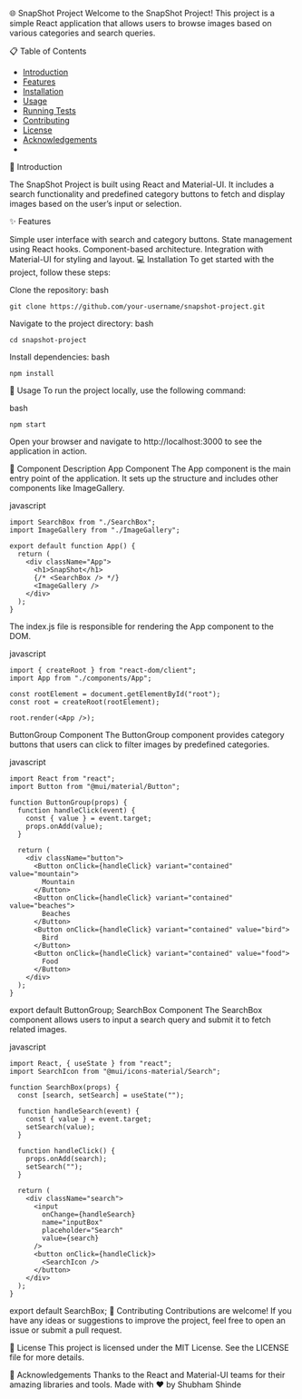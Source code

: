 🌐 SnapShot Project
Welcome to the SnapShot Project! This project is a simple React application that allows users to browse images based on various categories and search queries.

📋 Table of Contents

- [Introduction](#introduction)
- [Features](#features)
- [Installation](#installation)
- [Usage](#usage)
- [Running Tests](#running-Tests)
- [Contributing](#contributing)
- [License](#license)
- [Acknowledgements](#acknowledgements)
- 
📖 Introduction

The SnapShot Project is built using React and Material-UI. It includes a search functionality and predefined category buttons to fetch and display images based on the user’s input or selection.


✨ Features

Simple user interface with search and category buttons.
State management using React hooks.
Component-based architecture.
Integration with Material-UI for styling and layout.
💻 Installation
To get started with the project, follow these steps:


Clone the repository:
bash
```
git clone https://github.com/your-username/snapshot-project.git
```
Navigate to the project directory:
bash
```
cd snapshot-project
```
Install dependencies:
bash
```
npm install
```
🚀 Usage
To run the project locally, use the following command:


bash
```
npm start
```
Open your browser and navigate to http://localhost:3000 to see the application in action.

📄 Component Description
App Component
The App component is the main entry point of the application. It sets up the structure and includes other components like ImageGallery.

javascript
```
import SearchBox from "./SearchBox";
import ImageGallery from "./ImageGallery";

export default function App() {
  return (
    <div className="App">
      <h1>SnapShot</h1>
      {/* <SearchBox /> */}
      <ImageGallery />
    </div>
  );
}
```
The index.js file is responsible for rendering the App component to the DOM.

javascript
```
import { createRoot } from "react-dom/client";
import App from "./components/App";

const rootElement = document.getElementById("root");
const root = createRoot(rootElement);

root.render(<App />);
```
ButtonGroup Component
The ButtonGroup component provides category buttons that users can click to filter images by predefined categories.

javascript
```
import React from "react";
import Button from "@mui/material/Button";

function ButtonGroup(props) {
  function handleClick(event) {
    const { value } = event.target;
    props.onAdd(value);
  }

  return (
    <div className="button">
      <Button onClick={handleClick} variant="contained" value="mountain">
        Mountain
      </Button>
      <Button onClick={handleClick} variant="contained" value="beaches">
        Beaches
      </Button>
      <Button onClick={handleClick} variant="contained" value="bird">
        Bird
      </Button>
      <Button onClick={handleClick} variant="contained" value="food">
        Food
      </Button>
    </div>
  );
}
```

export default ButtonGroup;
SearchBox Component
The SearchBox component allows users to input a search query and submit it to fetch related images.

javascript
```
import React, { useState } from "react";
import SearchIcon from "@mui/icons-material/Search";

function SearchBox(props) {
  const [search, setSearch] = useState("");

  function handleSearch(event) {
    const { value } = event.target;
    setSearch(value);
  }

  function handleClick() {
    props.onAdd(search);
    setSearch("");
  }

  return (
    <div className="search">
      <input
        onChange={handleSearch}
        name="inputBox"
        placeholder="Search"
        value={search}
      />
      <button onClick={handleClick}>
        <SearchIcon />
      </button>
    </div>
  );
}
```

export default SearchBox;
🤝 Contributing
Contributions are welcome! If you have any ideas or suggestions to improve the project, feel free to open an issue or submit a pull request.

📄 License
This project is licensed under the MIT License. See the LICENSE file for more details.

🙏 Acknowledgements
Thanks to the React and Material-UI teams for their amazing libraries and tools.
Made with ❤️ by Shubham Shinde
